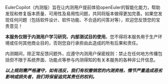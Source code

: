 EulerCopilot（内测版）旨在让内测用户提前体验openEuler的智能化能力，帮助发现和修复版本质量、可用性及易用性问题，共同将版本做得更加完善。如果您发现任何问题（包括软件设计、软件功能、不合适的问答对等），欢迎您反馈您的宝贵意见！

**本服务仅限于内测用户学习研究、内部测试目的使用**。您不得将本服务用于生产环境或任何其他商业目的，否则您自行承担由此造成的所有后果和责任。

内测期间，除正常反馈问题外，应遵守内测用户保密规则：禁止在任何地方传播包括但不限于系统界面、功能点等参与内测得知的有关本服务的各种非公开信息。

**_以上规则需严格遵守，如有违反，我们有权撤销您的内测资格，情节严重造成恶劣影响或损失者，我们将保留追究其责任的权利。_**
